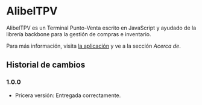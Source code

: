 # AlibelTPV

AlibelTPV es un Terminal Punto-Venta escrito en JavaScript y ayudado de la librería backbone para la gestión de compras e inventario.

Para más información, visita [la aplicación](http://pablomolina.me/Alibel-TPV) y ve a la sección *Acerca de*.

## Historial de cambios

### 1.0.0

 - Pricera versión: Entregada correctamente.
